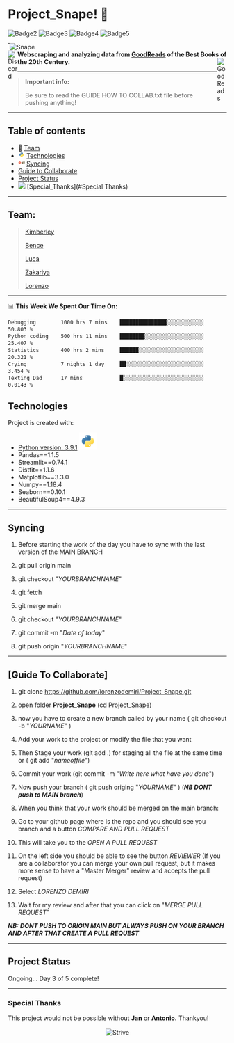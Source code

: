 # Project_Snape! 🚀 
![Badge2](https://img.shields.io/badge/Pull%20Requests-472-green&style=plastic&logo=appveyor&?labelColor=grey)
![Badge3](https://img.shields.io/badge/Followers-10%2C000%2C000-green&style=plastic&logo=appveyor&?labelColor=grey)
![Badge4](https://img.shields.io/badge/GithubCommits-50%2C000-black&style=plastic&logo=appveyor&?labelColor=grey)
![Badge5](https://img.shields.io/badge/Snape-Wins-critical?color=black&style=plastic&logo=appveyor&?labelColor=grey)

<a href="https://timelinecovers.pro/covers/movies-and-tv/harry-potter-alan-rickman-severus-snape_facebook-cover-photo">
  <img align="right" alt="Snape" width="500px" src="https://external-content.duckduckgo.com/iu/?u=https%3A%2F%2Ftse1.mm.bing.net%2Fth%3Fid%3DOIP.DAs3Z5CIy8a46qNqLXzyLAHaCv%26pid%3DApi&f=1" />
    
<a href="https://discord.gg/XTW52Kt">
  <img align="left" alt="Discord" width="22px" src="https://raw.githubusercontent.com/peterthehan/peterthehan/master/assets/discord.svg" />
</a>
  
***

**Webscraping and analyzing data from [GoodReads](www.goodreads.com)
    of the Best Books of the 20th Century.**
<a href="https://www.goodreads.com/">
  <img align="right" alt="GoodReads" width="22px" src="https://s.gr-assets.com/assets/award/2020/landing-page/masthead-text-35d08fd320132f25beace5d368cfd83d.svg" />
</a>    
    
***

> **Important info:**
>
> Be sure to read the GUIDE HOW TO COLLAB.txt file before pushing anything!

***

## Table of contents
* 👨 [Team](#Team)
* <img height="15" src="https://raw.githubusercontent.com/github/explore/80688e429a7d4ef2fca1e82350fe8e3517d3494d/topics/python/python.png" /> [Technologies](#Technologies)
* <img height="15" src="https://raw.githubusercontent.com/github/explore/80688e429a7d4ef2fca1e82350fe8e3517d3494d/topics/git/git.png" /> [Syncing](#Syncing)  
* [Guide to Collaborate](#Guide_To_Collaborate)
* [Project Status](#Project_Status)
* <img src="https://media.giphy.com/media/hvRJCLFzcasrR4ia7z/giphy.gif" width="20px" /> [Special_Thanks](#Special Thanks)

***

## Team:
    
> [Kimberley](https://github.com/T-A-Y-L-O-R-S-T-R-I-V-E/)
>
> [Bence](https://github.com/kovacsbelsen)
>
> [Luca](https://github.com/lpianta)
>
> [Zakariya](https://github.com/ZakariyaM27/)
>
> [Lorenzo](https://github.com/lorenzodemiri)

***
    
📊 **This Week We Spent Our Time On:**
<!--START_SECTION:waka-->
```text
Debugging        1000 hrs 7 mins    ███████████████░░░░░░░░░░░░   50.803 %    
Python coding    500 hrs 11 mins    ████████░░░░░░░░░░░░░░░░░░░   25.407 %
Statistics       400 hrs 2 mins     ██████░░░░░░░░░░░░░░░░░░░░░   20.321 %
Crying           7 nights 1 day     ██░░░░░░░░░░░░░░░░░░░░░░░░░   3.454 %
Texting Dad      17 mins            █░░░░░░░░░░░░░░░░░░░░░░░░░░   0.0143 %
```
<!--END_SECTION:waka-->

## Technologies
Project is created with:
* [Python version: 3.9.1](https://www.python.org/downloads/) <img height="40" src="https://raw.githubusercontent.com/github/explore/80688e429a7d4ef2fca1e82350fe8e3517d3494d/topics/python/python.png" />
* Pandas==1.1.5
* Streamlit==0.74.1
* Distfit==1.1.6
* Matplotlib==3.3.0
* Numpy==1.18.4
* Seaborn==0.10.1
* BeautifulSoup4==4.9.3

***

## Syncing

1) Before starting the work of the day you have to sync with the last version of the MAIN BRANCH

2) git pull origin main

3) git checkout "*YOURBRANCHNAME*"

4) git fetch

5) git merge main

6) git checkout "*YOURBRANCHNAME*"

7) git commit -m "*Date of today*"

8) git push origin "*YOURBRANCHNAME*"

***

## [Guide To Collaborate]

1) git clone https://github.com/lorenzodemiri/Project_Snape.git

2) open folder **Project_Snape** (cd Project_Snape)

3) now you have to create a new branch called by your name ( git checkout -b "*YOURNAME*" )

4) Add your work to the project or modify the file that you want

5) Then Stage your work (git add .) for staging all the file at the same time or ( git add "*nameoffile*")

6) Commit your work (git commit -m "*Write here what have you done*")

7) Now push your branch ( git push origing "*YOURNAME*" ) (***NB DONT push to MAIN branch***)

8) When you think that your work should be merged on the main branch: 

9) Go to your github page where is the repo and you should see you branch and a button 
   *COMPARE AND PULL REQUEST*
   
10) This will take you to the *OPEN A PULL REQUEST*

10) On the left side you should be able to see the button *REVIEWER*
	(If you are a collaborator you can merge your own pull request, but it makes more sense to have a "Master Merger"
	 review and accepts the pull request)
	
11) Select *LORENZO DEMIRI*

12) Wait for my review and after that you can click on "*MERGE PULL REQUEST*"


***NB: DONT PUSH TO ORIGIN MAIN BUT ALWAYS PUSH ON YOUR BRANCH AND AFTER THAT CREATE A PULL REQUEST***

***

## Project Status
Ongoing... Day 3 of 5 complete!

***

### Special Thanks
This project would not be possible without **Jan** or **Antonio.** Thankyou!
<p align="center">
<img align="center" height="50" alt="Strive" src="https://external-content.duckduckgo.com/iu/?u=https%3A%2F%2Fcdn.alleywatch.com%2Fwp-content%2Fuploads%2F2020%2F11%2FStrive-School.jpg&f=1&nofb=1" />
</p>
